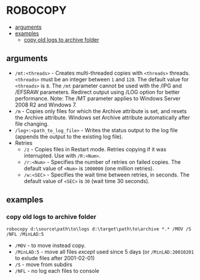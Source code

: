 # ROBOCOPY

<!-- MarkdownTOC autolink="true" lowercase="all" uri_encoding="false" -->

- [arguments](#arguments)
- [examples](#examples)
    - [copy old logs to archive folder](#copy-old-logs-to-archive-folder)

<!-- /MarkdownTOC -->


## arguments

- `/mt:<threads>` - Creates multi-threaded copies with `<threads>` threads. `<threads>` must be an integer between `1` and `128`. The default value for `<threads>` is `8`.
The `/mt` parameter cannot be used with the /IPG and /EFSRAW parameters.
Redirect output using /LOG option for better performance.
Note: The /MT parameter applies to Windows Server 2008 R2 and Windows 7.
- `/m` - Copies only files for which the Archive attribute is set, and resets the Archive attribute.
Windows set Archive attribute automatically after file changing.
- `/log+:<path_to_log_file>` - Writes the status output to the log file (appends the output to the existing log file).
- Retries
    - `/z` - Copies files in Restart mode. Retries copying if it was interrupted. Use with `/R:<Num>`.
    - `/r:<Num>` - Specifies the number of retries on failed copies. The default value of `<Num>` is `1000000` (one million retries).
    - `/w:<SEC>` - Specifies the wait time between retries, in seconds. The default value of `<SEC>` is `30` (wait time 30 seconds).


## examples

###  copy old logs to archive folder

```
robocopy d:\source\path\to\logs d:\target\path\to\archive *.* /MOV /S /NFL /MinLAD:5
```

- `/MOV` - to move instead copy.
- `/MinLAD:5` - move all files *except* used since 5 days
(or `/MinLAD:20010201` to exlude files after 2001-02-01)
- `/S` - move from subdirs
- `/NFL` - no log each files to console